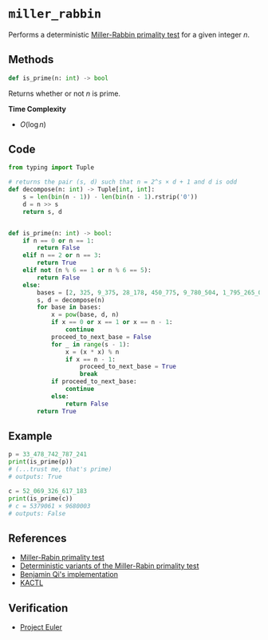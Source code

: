 # `miller_rabbin`
Performs a deterministic [Miller-Rabbin primality test](https://en.wikipedia.org/wiki/Miller%E2%80%93Rabin_primality_test) for a given integer $n$.

## Methods
```python
def is_prime(n: int) -> bool
```

Returns whether or not $n$ is prime.

**Time Complexity**
- $O(\log n)$

## Code
```python
from typing import Tuple
```

```python
# returns the pair (s, d) such that n = 2^s × d + 1 and d is odd
def decompose(n: int) -> Tuple[int, int]:
	s = len(bin(n - 1)) - len(bin(n - 1).rstrip('0'))
	d = n >> s
	return s, d


def is_prime(n: int) -> bool:
	if n == 0 or n == 1:
		return False
	elif n == 2 or n == 3:
		return True
	elif not (n % 6 == 1 or n % 6 == 5):
		return False
	else:
		bases = [2, 325, 9_375, 28_178, 450_775, 9_780_504, 1_795_265_022]
		s, d = decompose(n)
		for base in bases:
			x = pow(base, d, n)
			if x == 0 or x == 1 or x == n - 1:
				continue
			proceed_to_next_base = False
			for _ in range(s - 1):
				x = (x * x) % n
				if x == n - 1:
					proceed_to_next_base = True
					break
			if proceed_to_next_base:
				continue
			else:
				return False
		return True
```

## Example
```python
p = 33_478_742_787_241
print(is_prime(p))
# (...trust me, that's prime)
# outputs: True

c = 52_069_326_617_183
print(is_prime(c))
# c = 5379061 × 9680003
# outputs: False
```

## References
- [Miller-Rabin primality test](https://en.wikipedia.org/wiki/Miller%E2%80%93Rabin_primality_test)
- [Deterministic variants of the Miller-Rabin primality test](https://miller-rabin.appspot.com/)
- [Benjamin Qi's implementation](https://github.com/bqi343/USACO/blob/master/Implementations/content/number-theory%20(11.1)/Primality/MillerRabin.h)
- [KACTL](https://github.com/kth-competitive-programming/kactl/blob/main/content/number-theory/MillerRabin.h)

## Verification
- [Project Euler](https://projecteuler.net/)